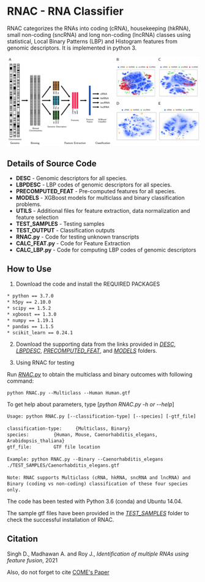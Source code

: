 # RNAC - RNA Classifier

RNAC categorizes the RNAs into coding (cRNA), housekeeping (hkRNA), small non-coding (sncRNA) and long non-coding (lncRNA) classes using statistical, Local Binary Patterns (LBP) and Histogram features from genomic descriptors. It is implemented in python 3.

![Image](main.png "icon")


Details of Source Code
-------------------------
* **DESC** - Genomic descriptors for all species.
* **LBPDESC** - LBP codes of genomic descriptors for all species.
* **PRECOMPUTED_FEAT** - Pre-computed features for all species.
* **MODELS** - XGBoost models for multiclass and binary classification problems.
* **UTILS** - Additional files for feature extraction, data normalization and feature selection
* **TEST_SAMPLES** - Testing samples
* **TEST_OUTPUT** - Classification outputs
* **RNAC.py** - Code for testing unknown transcripts
* **CALC_FEAT.py** - Code for Feature Extraction
* **CALC_LBP.py** - Code for computing LBP codes of genomic descriptors

How to Use
-----------

1. Download the code and install the REQUIRED PACKAGES
```
* python == 3.7.0
* h5py == 2.10.0
* scipy == 1.5.2
* xgboost == 1.3.0
* numpy == 1.19.1
* pandas == 1.1.5
* scikit_learn == 0.24.1
```
2. Download the supporting data from the links provided in [*DESC*](https://github.com/cbl-nabi/RNAC/tree/main/DESC), [*LBPDESC*](https://github.com/cbl-nabi/RNAC/tree/main/LBPDESC), [*PRECOMPUTED_FEAT*](https://github.com/cbl-nabi/RNAC/tree/main/PRECOMPUTED_FEAT), and [*MODELS*](https://github.com/cbl-nabi/RNAC/tree/main/MODELS) folders.

3. Using RNAC for testing

Run [*RNAC.py*](https://github.com/cbl-nabi/RNAC/blob/main/RNAC.py) to obtain the multiclass and binary outcomes with following command:
```
python RNAC.py --Multiclass --Human Human.gtf
```
To get help about parameters, type [*python RNAC.py -h or --help*]
```
Usage: python RNAC.py [--classification-type] [--species] [-gtf_file]

classification-type: 	 {Multiclass, Binary}
species: 		 {Human, Mouse, Caenorhabditis_elegans, Arabidopsis_thaliana}
gtf_file: 		 GTF file location

Example: python RNAC.py --Binary --Caenorhabditis_elegans ./TEST_SAMPLES/Caenorhabditis_elegans.gtf

Note: RNAC supports Multiclass (cRNA, hkRNA, sncRNA and lncRNA) and Binary (coding vs non-coding) classification of these four species only.
```
The code has been tested with Python 3.6 (conda) and Ubuntu 14.04.

The sample gtf files have been provided in the [*TEST_SAMPLES*](https://github.com/cbl-nabi/RNAC/tree/main/TEST_SAMPLES) folder to check the successful installation of RNAC.

Citation
-----------
Singh D., Madhawan A. and Roy J., *Identification of multiple RNAs using feature fusion*, 2021 

Also, do not forget to cite [COME's Paper](https://academic.oup.com/nar/article/45/1/e2/2871107)